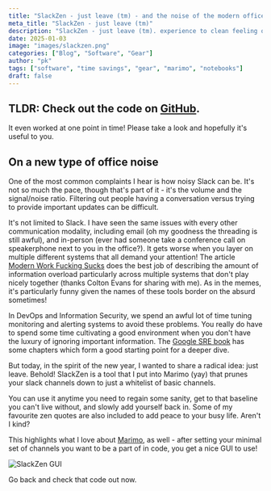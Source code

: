 ```yaml
---
title: "SlackZen - just leave (tm) - and the noise of the modern office"
meta_title: "SlackZen - just leave (tm)"
description: "SlackZen - just leave (tm). experience to clean feeling of just leaving a bunch of slack channels"
date: 2025-01-03
image: "images/slackzen.png"
categories: ["Blog", "Software", "Gear"]
author: "pk"
tags: ["software", "time savings", "gear", "marimo", "notebooks"]
draft: false
---
```


## TLDR: Check out the code on [GitHub](https://github.com/paulkarayan/marimo-tricks/blob/main/slackzen.py).
It even worked at one point in time! Please take a look and hopefully it's useful to you.

## On a new type of office noise
One of the most common complaints I hear is how noisy Slack can be. It's not so much the pace, 
though that's part of it - it's the volume and the signal/noise ratio. Filtering out people
having a conversation versus trying to provide important updates can be difficult. 

It's not limited to Slack. I have seen the same issues with every other communication modality, including email (oh my goodness the threading is still awful), and in-person (ever had someone take a conference call on speakerphone next to you in the office?). It gets worse when you layer on multiple different systems that all demand your attention! The article [Modern Work Fucking Sucks](https://medium.com/westenberg/modern-work-fucking-sucks-2560da424a82) does the best job of describing the amount of information overload particularly across multiple systems that don't play nicely together (thanks Colton Evans for sharing with me). As in the memes, it's particularly funny given the names of these tools border on the absurd sometimes! 

In DevOps and Information Security, we spend an awful lot of time tuning monitoring and alerting systems to avoid these problems. You really do have to spend some time cultivating a good environment when you don't have the luxury of ignoring important information. The [Google SRE book](https://sre.google/sre-book/table-of-contents/) has some chapters which form a good starting point for a deeper dive.

But today, in the spirit of the new year, I wanted to share a radical idea: just leave.
Behold! SlackZen is a tool that I put into Marimo (yay) that prunes your slack channels down to just a whitelist of basic channels. 

You can use it anytime you need to regain some sanity, get to that baseline you can't live without, and slowly add yourself back in. Some of my favourite zen quotes are also included to add peace to your busy life. Aren't I kind?

This highlights what I love about [Marimo](https://www.marimo.io), as well - after setting your minimal set of channels you want to be a part of in code, you get a nice GUI to use!

![SlackZen GUI](/images/slackzen-gui.png)

Go back and check that code out now.

